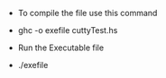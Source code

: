 - To compile the file use this command
- ghc -o exefile cuttyTest.hs

- Run the Executable file
- ./exefile

